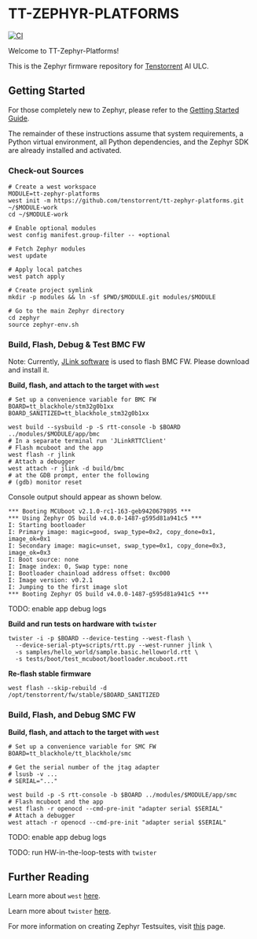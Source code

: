 # TT-ZEPHYR-PLATFORMS 

[![CI](https://github.com/tenstorrent/tt-zephyr-platforms/actions/workflows/build.yml/badge.svg)](https://github.com/tenstorrent/tt-zephyr-platforms/actions/workflows/build.yml)

Welcome to TT-Zephyr-Platforms!

This is the Zephyr firmware repository for [Tenstorrent](https://tenstorrent.com) AI ULC.

## Getting Started

For those completely new to Zephyr, please refer to the
[Getting Started Guide](https://docs.zephyrproject.org/latest/develop/getting_started/index.html).

The remainder of these instructions assume that system requirements, a Python virtual environment,
all Python dependencies, and the Zephyr SDK are already installed and activated.

### Check-out Sources

```shell
# Create a west workspace
MODULE=tt-zephyr-platforms
west init -m https://github.com/tenstorrent/tt-zephyr-platforms.git ~/$MODULE-work
cd ~/$MODULE-work

# Enable optional modules
west config manifest.group-filter -- +optional

# Fetch Zephyr modules
west update

# Apply local patches
west patch apply

# Create project symlink
mkdir -p modules && ln -sf $PWD/$MODULE.git modules/$MODULE

# Go to the main Zephyr directory
cd zephyr
source zephyr-env.sh
```

### Build, Flash, Debug & Test BMC FW

Note: Currently, [JLink software](https://www.segger.com/downloads/jlink/) is used to flash BMC FW.
Please download and install it.

**Build, flash, and attach to the target with `west`**
```shell
# Set up a convenience variable for BMC FW
BOARD=tt_blackhole/stm32g0b1xx
BOARD_SANITIZED=tt_blackhole_stm32g0b1xx

west build --sysbuild -p -S rtt-console -b $BOARD ../modules/$MODULE/app/bmc
# In a separate terminal run 'JLinkRTTClient'
# Flash mcuboot and the app
west flash -r jlink
# Attach a debugger
west attach -r jlink -d build/bmc
# at the GDB prompt, enter the following
# (gdb) monitor reset
```

Console output should appear as shown below.
```shell
*** Booting MCUboot v2.1.0-rc1-163-geb9420679895 ***
*** Using Zephyr OS build v4.0.0-1487-g595d81a941c5 ***
I: Starting bootloader
I: Primary image: magic=good, swap_type=0x2, copy_done=0x1, image_ok=0x1
I: Secondary image: magic=unset, swap_type=0x1, copy_done=0x3, image_ok=0x3
I: Boot source: none
I: Image index: 0, Swap type: none
I: Bootloader chainload address offset: 0xc000
I: Image version: v0.2.1
I: Jumping to the first image slot
*** Booting Zephyr OS build v4.0.0-1487-g595d81a941c5 ***
```

TODO: enable app debug logs

**Build and run tests on hardware with `twister`**
```shell
twister -i -p $BOARD --device-testing --west-flash \
  --device-serial-pty=scripts/rtt.py --west-runner jlink \
  -s samples/hello_world/sample.basic.helloworld.rtt \
  -s tests/boot/test_mcuboot/bootloader.mcuboot.rtt
```

**Re-flash stable firmware**
```shell
west flash --skip-rebuild -d /opt/tenstorrent/fw/stable/$BOARD_SANITIZED
```

### Build, Flash, and Debug SMC FW

**Build, flash, and attach to the target with `west`**
```shell
# Set up a convenience variable for SMC FW
BOARD=tt_blackhole/tt_blackhole/smc

# Get the serial number of the jtag adapter
# lsusb -v ...
# SERIAL="..."

west build -p -S rtt-console -b $BOARD ../modules/$MODULE/app/smc
# Flash mcuboot and the app
west flash -r openocd --cmd-pre-init "adapter serial $SERIAL"
# Attach a debugger
west attach -r openocd --cmd-pre-init "adapter serial $SERIAL"
```

TODO: enable app debug logs

TODO: run HW-in-the-loop-tests with `twister`

## Further Reading

Learn more about `west`
[here](https://docs.zephyrproject.org/latest/develop/west/index.html).

Learn more about `twister`
[here](https://docs.zephyrproject.org/latest/develop/test/twister.html).

For more information on creating Zephyr Testsuites, visit
[this](https://docs.zephyrproject.org/latest/develop/test/ztest.html) page.
